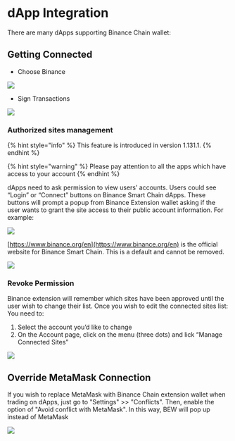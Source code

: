 # dApp Integration

There are many dApps supporting Binance Chain wallet: 

## Getting Connected

* Choose Binance

![](../.gitbook/assets/image%20%2810%29.png)

* Sign Transactions

![](https://lh4.googleusercontent.com/4XlT70gWJvCQ-mtiDQIkjc3p4kdwSnAz4FDyCRWfFkaUqq7KqT65rQR7Tm72MkjA8tT4_9LXnduh0ZVsAlsWtLkU84QqreEnnmEhVzZGPsRn4dFdJJzXsnYoTFDubn2Ulc4xeF8B)

### Authorized sites management

{% hint style="info" %}
This feature is introduced in version 1.131.1.
{% endhint %}

{% hint style="warning" %}
 Please pay attention to all the apps which have access to your account 
{% endhint %}

dApps need to ask permission to view users’ accounts. Users could see “Login” or “Connect” buttons on Binance Smart Chain dApps. These buttons will prompt a popup from Binance Extension wallet asking if the user wants to grant the site access to their public account information. For example:   


![](../.gitbook/assets/image%20%289%29.png)

[https://www.binance.org/en](https://www.binance.org/en) is the official website for Binance Smart Chain. This is a default and cannot be removed. 

![](../.gitbook/assets/image%20%2872%29.png)

### Revoke Permission

Binance extension will remember which sites have been approved until the user wish to change their list. Once you wish to edit the connected sites list: You need to: 

1. Select the account you’d like to change
2. On the Account page, click on the menu \(three dots\) and lick “Manage Connected Sites” 



![](../.gitbook/assets/image.png)

## Override MetaMask Connection

If you wish to replace MetaMask with Binance Chain extension wallet when trading on dApps, just go to "Settings" &gt;&gt; "Conflicts". Then, enable the option of "Avoid conflict with MetaMask". In this way, BEW will pop up instead of MetaMask

![](../.gitbook/assets/image%20%2867%29.png)







